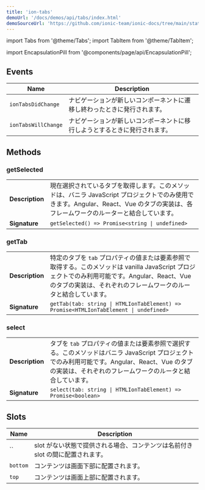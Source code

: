 ```yaml
---
title: 'ion-tabs'
demoUrl: '/docs/demos/api/tabs/index.html'
demoSourceUrl: 'https://github.com/ionic-team/ionic-docs/tree/main/static/demos/api/tabs/index.html'
---
```


import Tabs from '@theme/Tabs';
import TabItem from '@theme/TabItem';

<head>
  <title>Ion-Tabs: Tab-Based Component for App Top-Level Navigation</title>
  <meta
    name="description"
    content="Tabs are top-level components to implement tab-based navigation. Ion-tabs have no styling & work as router outlets for navigation that behaves like native apps."
  />
</head>

import EncapsulationPill from '@components/page/api/EncapsulationPill';

<EncapsulationPill type="shadow" />

## Events

| Name                | Description                                                                |
| ------------------- | -------------------------------------------------------------------------- |
| `ionTabsDidChange`  | ナビゲーションが新しいコンポーネントに遷移し終わったときに発行されます。   |
| `ionTabsWillChange` | ナビゲーションが新しいコンポーネントに移行しようとするときに発行されます。 |

## Methods

### getSelected

|                 |                                                                                                                                                                                        |
| --------------- | -------------------------------------------------------------------------------------------------------------------------------------------------------------------------------------- |
| **Description** | 現在選択されているタブを取得します。このメソッドは、バニラ JavaScript プロジェクトでのみ使用できます。Angular、React、Vue のタブの実装は、各フレームワークのルーターと結合しています。 |
| **Signature**   | `getSelected() => Promise<string \| undefined>`                                                                                                                                        |

### getTab

|                 |                                                                                                                                                                                                                     |
| --------------- | ------------------------------------------------------------------------------------------------------------------------------------------------------------------------------------------------------------------- |
| **Description** | 特定のタブを `tab` プロパティの値または要素参照で取得する。このメソッドは vanilla JavaScript プロジェクトでのみ利用可能です。Angular、React、Vue のタブの実装は、それぞれのフレームワークのルータと結合しています。 |
| **Signature**   | `getTab(tab: string \| HTMLIonTabElement) => Promise<HTMLIonTabElement \| undefined>`                                                                                                                               |

### select

|                 |                                                                                                                                                                                                             |
| --------------- | ----------------------------------------------------------------------------------------------------------------------------------------------------------------------------------------------------------- |
| **Description** | タブを `tab` プロパティの値または要素参照で選択する。このメソッドはバニラ JavaScript プロジェクトでのみ利用可能です。Angular、React、Vue のタブの実装は、それぞれのフレームワークのルータと結合しています。 |
| **Signature**   | `select(tab: string \| HTMLIonTabElement) => Promise<boolean>`                                                                                                                                              |

## Slots

| Name     | Description                                                                     |
| -------- | ------------------------------------------------------------------------------- |
| ``       | slot がない状態で提供される場合、コンテンツは名前付き slot の間に配置されます。 |
| `bottom` | コンテンツは画面下部に配置されます。                                            |
| `top`    | コンテンツは画面上部に配置されます。                                            |
